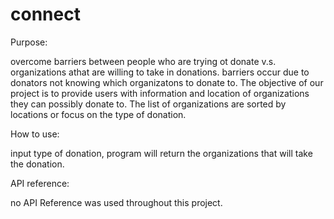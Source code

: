 # connect

Purpose:

  overcome barriers between people who are trying ot donate v.s. organizations athat are willing to take in donations.
  barriers occur due to donators not knowing which organizatons to donate to. The objective of our project is to provide users with information and location of organizations they can possibly donate to. The list of organizations are sorted by locations or focus on the type of donation. 
  
How to use:

  input type of donation, program will return the organizations that will take the donation.
  
API reference:

  no API Reference was used throughout this project.
  
  
  
